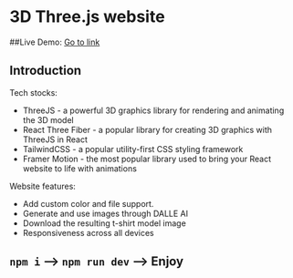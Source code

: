 # 3D Three.js website
##Live Demo: <a href="https://tshirt.iran.liara.run">Go to link</a>
## Introduction

Tech stocks:
- ThreeJS - a powerful 3D graphics library for rendering and animating the 3D model
- React Three Fiber - a popular library for creating 3D graphics with ThreeJS in React
- TailwindCSS - a popular utility-first CSS styling framework
- Framer Motion - the most popular library used to bring your React website to life with animations

Website features:
- Add custom color and file support.
- Generate and use images through DALLE AI
- Download the resulting t-shirt model image
- Responsiveness across all devices

## <code>npm i</code> --> <code>npm run dev</code> --> Enjoy

